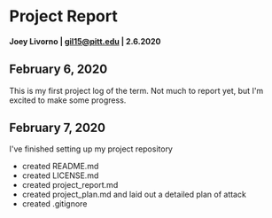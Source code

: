 # Project Report
#### Joey Livorno | gil15@pitt.edu | 2.6.2020

## February 6, 2020
This is my first project log of the term. Not much to report yet, but I'm excited to make some progress.

## February 7, 2020
I've finished setting up my project repository
- created README.md
- created LICENSE.md
- created project_report.md
- created project_plan.md and laid out a detailed plan of attack
- created .gitignore

